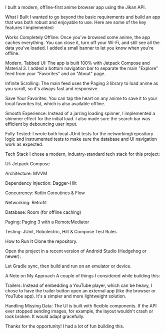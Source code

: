 I built a modern, offline-first anime browser app using the Jikan API.

What I Built
I wanted to go beyond the basic requirements and build an app that was both robust and enjoyable to use. Here are some of the key features I implemented:

Works Completely Offline: Once you've browsed some anime, the app caches everything. You can close it, turn off your Wi-Fi, and still see all the data you've loaded. I added a small banner to let you know when you're offline.

Modern, Tabbed UI: The app is built 100% with Jetpack Compose and Material 3. I added a bottom navigation bar to separate the main "Explore" feed from your "Favorites" and an "About" page.

Infinite Scrolling: The main feed uses the Paging 3 library to load anime as you scroll, so it's always fast and responsive.

Save Your Favorites: You can tap the heart on any anime to save it to your local favorites list, which is also available offline.

Smooth Experience: Instead of a jarring loading spinner, I implemented a shimmer effect for the initial load. I also made sure the search bar was efficient by debouncing user input.

Fully Tested: I wrote both local JUnit tests for the networking/repository logic and instrumented tests to make sure the database and UI navigation work as expected.

Tech Stack
I chose a modern, industry-standard tech stack for this project:

UI: Jetpack Compose

Architecture: MVVM

Dependency Injection: Dagger-Hilt

Concurrency: Kotlin Coroutines & Flow

Networking: Retrofit

Database: Room (for offline caching)

Paging: Paging 3 with a RemoteMediator

Testing: JUnit, Robolectric, Hilt & Compose Test Rules

How to Run It
Clone the repository.

Open the project in a recent version of Android Studio (Hedgehog or newer).

Let Gradle sync, then build and run on an emulator or device.

A Note on My Approach
A couple of things I considered while building this:

Trailers: Instead of embedding a YouTube player, which can be heavy, I chose to have the trailer button open an external app (like the browser or YouTube app). It's a simpler and more lightweight solution.

Handling Missing Data: The UI is built with flexible components. If the API ever stopped sending images, for example, the layout wouldn't crash or look broken. It would adapt gracefully.

Thanks for the opportunity! I had a lot of fun building this.
